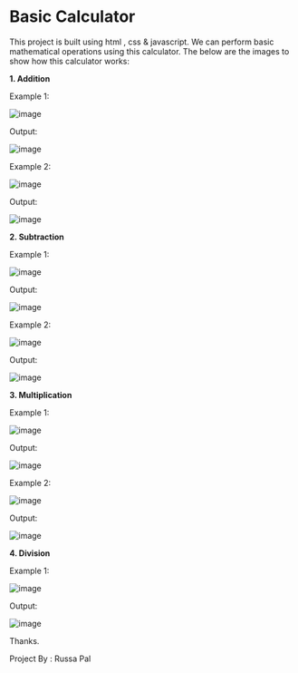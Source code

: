 # Basic Calculator
This project is built using html , css &amp; javascript. We can perform basic mathematical operations using this calculator. 
The below are the images to show how this calculator works:

**1. Addition**

Example 1:

![image](https://user-images.githubusercontent.com/52119663/132101491-682b8031-e78d-4012-b90e-27b226dee439.png)

Output:

![image](https://user-images.githubusercontent.com/52119663/132101521-b1f60723-cc0c-4609-aaa4-6ef8b9642227.png)


Example 2:

![image](https://user-images.githubusercontent.com/52119663/132101571-17480cbd-4ac0-4326-a69c-4fe3d1d0ffb7.png)

Output:

![image](https://user-images.githubusercontent.com/52119663/132101587-44629c34-c7b9-435a-8ef3-1ddd697bb488.png)

**2. Subtraction**

Example 1:

![image](https://user-images.githubusercontent.com/52119663/132101612-b1cbe755-a34a-47a3-8b7c-98cd752f968d.png)

Output:

![image](https://user-images.githubusercontent.com/52119663/132101640-ed2217a5-b4cd-4a58-a13e-c3f0e256dc22.png)


Example 2:

![image](https://user-images.githubusercontent.com/52119663/132101654-08d1156f-dbd8-45b1-ae58-a69056365fdc.png)

Output:

![image](https://user-images.githubusercontent.com/52119663/132101667-00e72f86-a21a-48af-a310-e259861e1f6b.png)


**3. Multiplication**

Example 1:

![image](https://user-images.githubusercontent.com/52119663/132101717-117dba1f-969d-4b61-bdf1-27fc96ea926b.png)

Output:

![image](https://user-images.githubusercontent.com/52119663/132101731-5aa5824e-0d13-4d10-8d07-437487495072.png)


Example 2:

![image](https://user-images.githubusercontent.com/52119663/132101758-bfc0e5c1-1dde-47be-8efc-9ba7883fae77.png)

Output:

![image](https://user-images.githubusercontent.com/52119663/132101776-931a6293-dffe-45ca-af2a-d179709c4e4b.png)


**4. Division**

Example 1:

![image](https://user-images.githubusercontent.com/52119663/132101832-fcca8e99-27e5-4401-8988-64a3fb3ed5c2.png)

Output:

![image](https://user-images.githubusercontent.com/52119663/132101856-e86c1e76-1ef1-45fe-bf70-cb860c2e21b8.png)

Thanks.

Project By : Russa Pal


